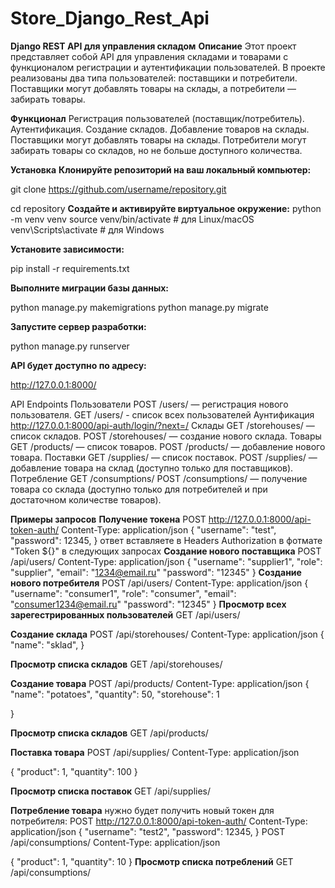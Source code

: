 # Store_Django_Rest_Api
**Django REST API для управления складом**
**Описание**
Этот проект представляет собой API для управления складами и товарами с функционалом регистрации и аутентификации пользователей. В проекте реализованы два типа пользователей: поставщики и потребители. Поставщики могут добавлять товары на склады, а потребители — забирать товары.

**Функционал**
Регистрация пользователей (поставщик/потребитель).
Аутентификация.
Создание складов.
Добавление товаров на склады.
Поставщики могут добавлять товары на склады.
Потребители могут забирать товары со складов, но не больше доступного количества.

**Установка**
**Клонируйте репозиторий на ваш локальный компьютер:**

git clone https://github.com/username/repository.git

cd repository
**Создайте и активируйте виртуальное окружение:**
python -m venv venv
source venv/bin/activate  # для Linux/macOS
venv\Scripts\activate  # для Windows

**Установите зависимости:**

pip install -r requirements.txt

**Выполните миграции базы данных:**

python manage.py makemigrations
python manage.py migrate

**Запустите сервер разработки:**

python manage.py runserver

**API будет доступно по адресу:**

http://127.0.0.1:8000/

API Endpoints
Пользователи
POST /users/ — регистрация нового пользователя.
GET /users/ - cписок всех пользователей
Аунтификация
http://127.0.0.1:8000/api-auth/login/?next=/
Склады
GET /storehouses/ — список складов.
POST /storehouses/ — создание нового склада.
Товары
GET /products/ — список товаров.
POST /products/ — добавление нового товара.
Поставки
GET /supplies/ — список поставок.
POST /supplies/ — добавление товара на склад (доступно только для поставщиков).
Потребление
GET /consumptions/
POST /consumptions/ — получение товара со склада (доступно только для потребителей и при достаточном количестве товаров).
    
**Примеры запросов**
**Получение токена**
POST http://127.0.0.1:8000/api-token-auth/
Content-Type: application/json
{
    "username": "test",
    "password": 12345,
}
ответ вставляете в Headers Authorization в фотмате "Token ${}" в следующих запросах
**Создание нового поставщика**
POST /api/users/
Content-Type: application/json
{
    "username": "supplier1",
    "role": "supplier",
    "email": "1234@email.ru"
    "password": "12345"
}
**Создание нового потребителя**
POST /api/users/
Content-Type: application/json
{
    "username": "consumer1",
    "role": "consumer",
    "email": "consumer1234@email.ru"
    "password": "12345"
}
**Просмотр всех зарегестрированных пользователей**
GET /api/users/

**Создание склада**
POST /api/storehouses/
Content-Type: application/json
{
    "name": "sklad",
}

**Просмотр списка складов**
GET /api/storehouses/

**Создание товара**
POST /api/products/
Content-Type: application/json
{
    "name": "potatoes",
    "quantity": 50,
    "storehouse": 1
    
}

**Просмотр списка складов**
GET /api/products/

**Поставка товара**
POST /api/supplies/
Content-Type: application/json

{
    "product": 1,
    "quantity": 100
}

**Просмотр списка поставок**
GET /api/supplies/

**Потребление товара**
нужно будет получить новый токен для потребителя:
POST http://127.0.0.1:8000/api-token-auth/
Content-Type: application/json
{
    "username": "test2",
    "password": 12345,
}
POST /api/consumptions/
Content-Type: application/json

{
    "product": 1,
    "quantity": 10
}
**Просмотр списка потреблений**
GET /api/consumptions/
